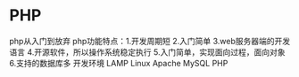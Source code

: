 # PHP
php从入门到放弃
php功能特点：1.开发周期短
            2.入门简单
            3.web服务器端的开发语言
            4.开源软件，所以操作系统稳定执行
            5.入门简单，实现面向过程，面向对象
            6.支持的数据库多
开发环境 LAMP
         Linux Apache MySQL PHP
